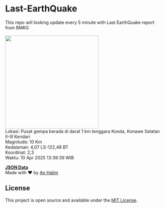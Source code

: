 # Last-EarthQuake
This repo will looking update every 5 minute with Last EarthQuake report from BMKG
<br>
<br>
<img src="undefined" width="300"/>
<br>
Lokasi: Pusat gempa berada di darat 1 km tenggara Konda, Konawe Selatan  II-III Kendari <br>
Magnitude: 10 Km <br>
Kedalaman: 4,07 LS-122,48 BT <br>
Koordinat: 2,3 <br>
Waktu: 10 Apr 2025 13:39:39 WIB <br>

<a href="./data/data.json">**JSON Data**</a>
<br>
Made with ❤️ by <a href="https://github.com/an-halim">An Halim</a>
## License

This project is open source and available under the [MIT License](LICENSE).
